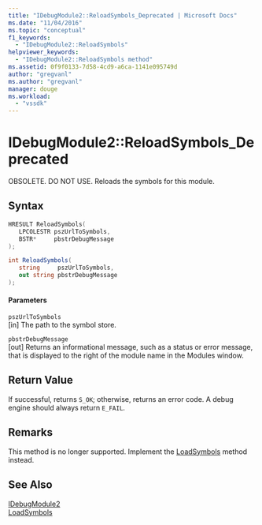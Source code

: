```yaml
---
title: "IDebugModule2::ReloadSymbols_Deprecated | Microsoft Docs"
ms.date: "11/04/2016"
ms.topic: "conceptual"
f1_keywords: 
  - "IDebugModule2::ReloadSymbols"
helpviewer_keywords: 
  - "IDebugModule2::ReloadSymbols method"
ms.assetid: 0f9f0133-7d58-4cd9-a6ca-1141e095749d
author: "gregvanl"
ms.author: "gregvanl"
manager: douge
ms.workload: 
  - "vssdk"
---
```

# IDebugModule2::ReloadSymbols_Deprecated
OBSOLETE. DO NOT USE. Reloads the symbols for this module.  
  
## Syntax  
  
```cpp  
HRESULT ReloadSymbols(   
   LPCOLESTR pszUrlToSymbols,  
   BSTR*     pbstrDebugMessage  
);  
```  
  
```csharp  
int ReloadSymbols(   
   string     pszUrlToSymbols,  
   out string pbstrDebugMessage  
);  
```  
  
#### Parameters  
 `pszUrlToSymbols`  
 [in] The path to the symbol store.  
  
 `pbstrDebugMessage`  
 [out] Returns an informational message, such as a status or error message, that is displayed to the right of the module name in the Modules window.  
  
## Return Value  
 If successful, returns `S_OK`; otherwise, returns an error code. A debug engine should always return `E_FAIL`.  
  
## Remarks  
 This method is no longer supported. Implement the [LoadSymbols](../../../extensibility/debugger/reference/idebugmodule3-loadsymbols.md) method instead.  
  
## See Also  
 [IDebugModule2](../../../extensibility/debugger/reference/idebugmodule2.md)   
 [LoadSymbols](../../../extensibility/debugger/reference/idebugmodule3-loadsymbols.md)